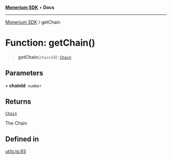 [**Monerium SDK**](../README.md) • **Docs**

***

[Monerium SDK](../README.md) / getChain

# Function: getChain()

> **getChain**(`chainId`): [`Chain`](../type-aliases/Chain.md)

## Parameters

• **chainId**: `number`

## Returns

[`Chain`](../type-aliases/Chain.md)

The Chain

## Defined in

[utils.ts:93](https://github.com/monerium/js-monorepo/blob/530606ad090851a47b688b8e1e3b82094f550d72/packages/sdk/src/utils.ts#L93)
